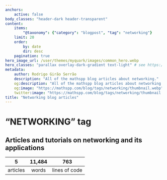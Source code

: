 ```yaml
---
anchors:
    active: false
body_classes: "header-dark header-transparent"
content:
    items:
        "@taxonomy": {"category": "blogpost", "tag": "networking"}
    limit: 20
    order:
        by: date
        dir: desc
    pagination: true
hero_image_url: /user/themes/myquark/images/common_hero.webp
hero_classes: "parallax overlay-dark-gradient text-light" # see https://demo.getgrav.org/blog-skeleton/blog/hero-classes
metadata:
    author: Rodrigo Girão Serrão
    description: "All of the mathspp blog articles about networking."
    og:description: "All of the mathspp blog articles about networking."
    og:image: "https://mathspp.com/blog/tags/networking/thumbnail.webp"
    twitter:image: "https://mathspp.com/blog/tags/networking/thumbnail.webp"
title: "Networking blog articles"
---
```


# “NETWORKING” tag


## Articles and tutorials on networking and its applications



<table class="stats-table">
    <thead>
        <tr>
            <th style="text-align: center;">5</th>
            <th style="text-align: center;">11,484</th>
            <th style="text-align: center;">763</th>
        </tr>
    </thead>
    <tbody>
        <tr>
            <td style="text-align: center;">articles</td>
            <td style="text-align: center;">words</td>
            <td style="text-align: center;">lines of code</td>
        </tr>
    </tbody>
</table>